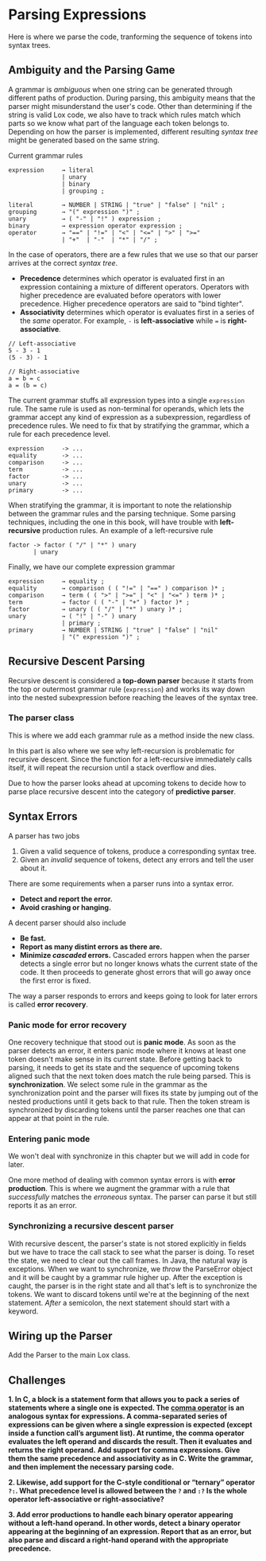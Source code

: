 # Parsing Expressions

Here is where we parse the code, tranforming the sequence of tokens into syntax trees.

## Ambiguity and the Parsing Game

A grammar is _ambiguous_ when one string can be generated through different paths of production.
During parsing, this ambiguity means that the parser might misunderstand the user's code.
Other than determining if the string is valid Lox code, we also have to track which rules match which parts so we know what part of the language each token belongs to.
Depending on how the parser is implemented, different resulting _syntax tree_ might be generated based on the same string.

Current grammar rules

```BNF
expression     → literal
               | unary
               | binary
               | grouping ;

literal        → NUMBER | STRING | "true" | "false" | "nil" ;
grouping       → "(" expression ")" ;
unary          → ( "-" | "!" ) expression ;
binary         → expression operator expression ;
operator       → "==" | "!=" | "<" | "<=" | ">" | ">="
               | "+"  | "-"  | "*" | "/" ;
```

In the case of operators, there are a few rules that we use so that our parser arrives at the correct _syntax tree_.

- **Precedence** determines which operator is evaluated first in an expression containing a mixture of different operators. Operators with higher precedence are evaluated before operators with lower precedence. Higher precedence operators are said to "bind tighter".
- **Associativity** determines which operator is evaluates first in a series of the _same_ operator. For example, `-` is **left-associative** while `=` is **right-associative**.

```lox
// Left-associative
5 - 3 - 1
(5 - 3) - 1

// Right-associative
a = b = c
a = (b = c)
```

The current grammar stuffs all expression types into a single `expression` rule. The same rule is used as non-terminal for operands, which lets the grammar accept any kind of expression as a subexpression, regardless of precedence rules.
We need to fix that by stratifying the grammar, which a rule for each precedence level.

```BNF
expression     -> ...
equality       -> ...
comparison     -> ...
term           -> ...
factor         -> ...
unary          -> ...
primary        -> ...
```

When stratifying the grammar, it is important to note the relationship between the grammar rules and the parsing technique.
Some parsing techniques, including the one in this book, will have trouble with **left-recursive** production rules.
An example of a left-recursive rule

```BNF
factor -> factor ( "/" | "*" ) unary
       | unary
```

Finally, we have our complete expression grammar

```BNF
expression     → equality ;
equality       → comparison ( ( "!=" | "==" ) comparison )* ;
comparison     → term ( ( ">" | ">=" | "<" | "<=" ) term )* ;
term           → factor ( ( "-" | "+" ) factor )* ;
factor         → unary ( ( "/" | "*" ) unary )* ;
unary          → ( "!" | "-" ) unary
               | primary ;
primary        → NUMBER | STRING | "true" | "false" | "nil"
               | "(" expression ")" ;
```

## Recursive Descent Parsing

Recursive descent is considered a **top-down parser** because it starts from the top or outermost grammar rule (`expression`) and works its way down into the nested subexpression before reaching the leaves of the syntax tree.

### The parser class

This is where we add each grammar rule as a method inside the new class.

In this part is also where we see why left-recursion is problematic for recursive descent. Since the function for a left-recursive immediately calls itself, it will repeat the recursion until a stack overflow and dies.

Due to how the parser looks ahead at upcoming tokens to decide how to parse place recursive descent into the category of **predictive parser**.

## Syntax Errors

A parser has two jobs

1. Given a valid sequence of tokens, produce a corresponding syntax tree.
2. Given an _invalid_ sequence of tokens, detect any errors and tell the user about it.

There are some requirements when a parser runs into a syntax error.

- **Detect and report the error.**
- **Avoid crashing or hanging.**

A decent parser should also include

- **Be fast.**
- **Report as many distint errors as there are.**
- **Minimize _cascaded_ errors.** Cascaded errors happen when the parser detects a single error but no longer knows whats the current state of the code. It then proceeds to generate ghost errors that will go away once the first error is fixed.

The way a parser responds to errors and keeps going to look for later errors is called **error recovery**.

### Panic mode for error recovery

One recovery technique that stood out is **panic mode**. As soon as the parser detects an error, it enters panic mode where it knows at least one token doesn't make sense in its current state.
Before getting back to parsing, it needs to get its state and the sequence of upcoming tokens aligned such that the next token does match the rule being parsed. This is **synchronization**.
We select some rule in the grammar as the synchronization point and the parser will fixes its state by jumping out of the nested productions until it gets back to that rule. Then the token stream is synchronized by discarding tokens until the parser reaches one that can appear at that point in the rule.

### Entering panic mode

We won't deal with synchronize in this chapter but we will add in code for later.

One more method of dealing with common syntax errors is with **error production**. This is where we augment the grammar with a rule that _successfully_ matches the _erroneous_ syntax. The parser can parse it but still reports it as an error.

### Synchronizing a recursive descent parser

With recursive descent, the parser's state is not stored explicitly in fields but we have to trace the call stack to see what the parser is doing. To reset the state, we need to clear out the call frames.
In Java, the natural way is exceptions. When we want to synchronize, we _throw_ the ParseError object and it will be caught by a grammar rule higher up.
After the exception is caught, the parser is in the right state and all that's left is to synchronize the tokens.
We want to discard tokens until we're at the beginning of the next statement. _After_ a semicolon, the next statement should start with a keyword.

## Wiring up the Parser

Add the Parser to the main Lox class.

## Challenges

**1. In C, a block is a statement form that allows you to pack a series of statements where a single one is expected. The [comma operator](https://en.wikipedia.org/wiki/Comma_operator) is an analogous syntax for expressions. A comma-separated series of expressions can be given where a single expression is expected (except inside a function call’s argument list). At runtime, the comma operator evaluates the left operand and discards the result. Then it evaluates and returns the right operand.**
**Add support for comma expressions. Give them the same precedence and associativity as in C. Write the grammar, and then implement the necessary parsing code.**

**2. Likewise, add support for the C-style conditional or “ternary” operator `?:`. What precedence level is allowed between the `?` and `:?` Is the whole operator left-associative or right-associative?**

**3. Add error productions to handle each binary operator appearing without a left-hand operand. In other words, detect a binary operator appearing at the beginning of an expression. Report that as an error, but also parse and discard a right-hand operand with the appropriate precedence.**
